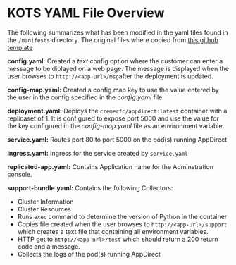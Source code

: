 # KOTS YAML File Overview

The following summarizes what has been modified in the yaml files found in the `/manifests` directory. The original files where copied from [this github template](https://github.com/replicatedhq/replicated-starter-kots/tree/master/manifests)

**config.yaml:** Created a *text* config option where the customer can enter a message to be diplayed on a web page. The message is displayed when the user browses to `http://<app-url>/msg`after the deployment is updated.

**config-map.yaml:** Created a config map key to use the value entered by the user in the config specified in the *config.yaml* file.

**deployment.yaml:** Deploys the `cremerfc/appdirect:latest` container with a replicaset of 1. It is configured to expose port 5000 and use the value for the key configured in the *config-map.yaml* file as an environment variable.

**service.yaml:** Routes port 80 to port 5000 on the pod(s) running AppDirect

**ingress.yaml:** Ingress for the service created by `service.yaml`

**replicated-app.yaml:** Contains Application name for the Adminstration console.

**support-bundle.yaml:** Contains the following Collectors:

* Cluster Information
* Cluster Resources
* Runs `exec` command to determine the version of Python in the container
* Copies file created when the user browses to `http://<app-url>/support` which creates a text file that containing all environment variables.
* HTTP get to `http://<app-url>/test` which should return a 200 return code and a message.
* Collects the logs of the pod(s) running AppDirect

